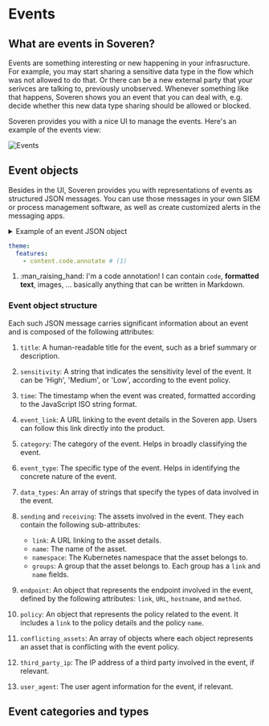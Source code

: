 # Events

## What are events in Soveren?

Events are something interesting or new happening in your infrasructure. For example, you may start sharing a sensitive data type in the flow which was not allowed to do that. Or there can be a new external party that your serivces are talking to, previously unobserved. Whenever something like that happens, Soveren shows you an event that you can deal with, e.g. decide whether this new data type sharing should be allowed or blocked.

Soveren provides you with a nice UI to manage the events. Here's an example of the events view:

![Events](../../img/user-guide/events-01.png "Events")

## Event objects

Besides in the UI, Soveren provides you with representations of events as structured JSON messages. You can use those messages in your own SIEM or process management software, as well as create customized alerts in the messaging apps.

<details>
  <summary>Example of an event JSON object</summary>

```{.json .copy .annotate linenums="1"} 
{
  "title": "Internal asset Asset 3 is sharing Person with third parties",
  "sensitivity": "Medium",
  "time": "2013-10-21T13:28:06.419Z",
  "event_link": "https://app.soveren.io/events?id=123",
  "category": "New data type",
  "event_type": "policy_violation",
  "data_types": [
    "Person",
    "Email"
  ],

  "sending": {
    "link": "https://app.soveren.io/data-inventory/internal-assets/1",
    "name": "service 1",
    "namespace": "namespace 1",
    "groups": [
      {
        "link": "https://app.soveren.io/asset-groups/1/info",
        "name": "group 1"
      },
      {
        "link": "https://app.soveren.io/asset-groups/2/info",
        "name": "group 2"
      }
    ]
  },
  "receiving": {
    "link": "https://app.soveren.io/data-inventory/internal-assets/2",
    "name": "service 2",
    "namespace": "namespace 2",
    "groups": []
  },
  "endpoint": {
    "link": "https://app.soveren.io/data-inventory/sample?id=432&direction=response",
    "url": "api/v1/path-1",
    "hostname": "soveren.io",
    "method": "POST"
  },

  "policy": {
    "link": "https://app.soveren.io/policies/234",
    "name": "Policy 234"
  },

  "conflicting_assets":[ # (1)!
    {
      "name":"Asset 1",
      "link": "https://app.soveren.io/data-inventory/external-assets/1"
    },
    {
      "name":"Asset 2",
      "link": "https://app.soveren.io/data-inventory/external-assets/2"
    }
  ],
  "third_party_ip": "123.1.1.1",
  "user_agent": "some user agent"
}
```

1.  `conflicting_assets`: An array of objects where each object represents an asset that is conflicting with the event policy.

</details>

``` yaml
theme:
  features:
    - content.code.annotate # (1)
```

1.  :man_raising_hand: I'm a code annotation! I can contain `code`, __formatted
    text__, images, ... basically anything that can be written in Markdown.


### Event object structure

Each such JSON message carries significant information about an event and is composed of the following attributes:

1. `title`: A human-readable title for the event, such as a brief summary or description.

2. `sensitivity`: A string that indicates the sensitivity level of the event. It can be 'High', 'Medium', or 'Low', according to the event policy.

3. `time`: The timestamp when the event was created, formatted according to the JavaScript ISO string format.

4. `event_link`: A URL linking to the event details in the Soveren app. Users can follow this link directly into the product.

5. `category`: The category of the event. Helps in broadly classifying the event.

6. `event_type`: The specific type of the event. Helps in identifying the concrete nature of the event.

7. `data_types`: An array of strings that specify the types of data involved in the event.

8. `sending` and `receiving`: The assets involved in the event. They each contain the following sub-attributes:
   - `link`: A URL linking to the asset details.
   - `name`: The name of the asset.
   - `namespace`: The Kubernetes namespace that the asset belongs to.
   - `groups`: A group that the asset belongs to. Each group has a `link` and `name` fields.

9. `endpoint`: An object that represents the endpoint involved in the event, defined by the following attributes: `link`, `URL`, `hostname`, and `method`.

10. `policy`: An object that represents the policy related to the event. It includes a `link` to the policy details and the policy `name`.

11. `conflicting_assets`: An array of objects where each object represents an asset that is conflicting with the event policy.

12. `third_party_ip`: The IP address of a third party involved in the event, if relevant.

13. `user_agent`: The user agent information for the event, if relevant.


 
## Event categories and types
